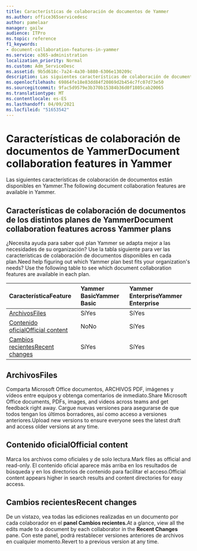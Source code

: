 ```yaml
---
title: Características de colaboración de documentos de Yammer
ms.author: office365servicedesc
author: pamelaar
manager: gailw
audience: ITPro
ms.topic: reference
f1_keywords:
- document-collaboration-features-in-yammer
ms.service: o365-administration
localization_priority: Normal
ms.custom: Adm_ServiceDesc
ms.assetid: 9b5d618c-7a24-4a30-b880-6306e130209c
description: Las siguientes características de colaboración de documentos están disponibles en Yammer.
ms.openlocfilehash: 69864fe18e83dd84f20869d2b454c7fc07d73e50
ms.sourcegitcommit: 9fac5d9579e3b370b15384b36d0f1805cab20065
ms.translationtype: MT
ms.contentlocale: es-ES
ms.lasthandoff: 04/09/2021
ms.locfileid: "51653542"
---
```

# <a name="document-collaboration-features-in-yammer"></a><span data-ttu-id="81b4e-103">Características de colaboración de documentos de Yammer</span><span class="sxs-lookup"><span data-stu-id="81b4e-103">Document collaboration features in Yammer</span></span>

<span data-ttu-id="81b4e-104">Las siguientes características de colaboración de documentos están disponibles en Yammer.</span><span class="sxs-lookup"><span data-stu-id="81b4e-104">The following document collaboration features are available in Yammer.</span></span>
  
## <a name="document-collaboration-features-across-yammer-plans"></a><span data-ttu-id="81b4e-105">Características de colaboración de documentos de los distintos planes de Yammer</span><span class="sxs-lookup"><span data-stu-id="81b4e-105">Document collaboration features across Yammer plans</span></span>

<span data-ttu-id="81b4e-p101">¿Necesita ayuda para saber qué plan Yammer se adapta mejor a las necesidades de su organización? Use la tabla siguiente para ver las características de colaboración de documentos disponibles en cada plan.</span><span class="sxs-lookup"><span data-stu-id="81b4e-p101">Need help figuring out which Yammer plan best fits your organization's needs? Use the following table to see which document collaboration features are available in each plan.</span></span>
  
|<span data-ttu-id="81b4e-108">**Característica**</span><span class="sxs-lookup"><span data-stu-id="81b4e-108">**Feature**</span></span>|<span data-ttu-id="81b4e-109">**Yammer Basic**</span><span class="sxs-lookup"><span data-stu-id="81b4e-109">**Yammer Basic**</span></span>|<span data-ttu-id="81b4e-110">**Yammer Enterprise**</span><span class="sxs-lookup"><span data-stu-id="81b4e-110">**Yammer Enterprise**</span></span>|
|:-----|:-----|:-----|
|[<span data-ttu-id="81b4e-111">Archivos</span><span class="sxs-lookup"><span data-stu-id="81b4e-111">Files</span></span>](document-collaboration-features-in-yammer.md#files) <br/> |<span data-ttu-id="81b4e-112">Sí</span><span class="sxs-lookup"><span data-stu-id="81b4e-112">Yes</span></span>  <br/> |<span data-ttu-id="81b4e-113">Sí</span><span class="sxs-lookup"><span data-stu-id="81b4e-113">Yes</span></span>  <br/> |
|[<span data-ttu-id="81b4e-114">Contenido oficial</span><span class="sxs-lookup"><span data-stu-id="81b4e-114">Official content</span></span>](document-collaboration-features-in-yammer.md#official-content) <br/> |<span data-ttu-id="81b4e-115">No</span><span class="sxs-lookup"><span data-stu-id="81b4e-115">No</span></span>  <br/> |<span data-ttu-id="81b4e-116">Sí</span><span class="sxs-lookup"><span data-stu-id="81b4e-116">Yes</span></span>  <br/> |
|[<span data-ttu-id="81b4e-117">Cambios recientes</span><span class="sxs-lookup"><span data-stu-id="81b4e-117">Recent changes</span></span>](document-collaboration-features-in-yammer.md#recent-changes) <br/> |<span data-ttu-id="81b4e-118">Sí</span><span class="sxs-lookup"><span data-stu-id="81b4e-118">Yes</span></span>  <br/> |<span data-ttu-id="81b4e-119">Sí</span><span class="sxs-lookup"><span data-stu-id="81b4e-119">Yes</span></span>  <br/> |

## <a name="files"></a><span data-ttu-id="81b4e-120">Archivos</span><span class="sxs-lookup"><span data-stu-id="81b4e-120">Files</span></span>

<span data-ttu-id="81b4e-121">Comparta Microsoft Office documentos, ARCHIVOS PDF, imágenes y vídeos entre equipos y obtenga comentarios de inmediato.</span><span class="sxs-lookup"><span data-stu-id="81b4e-121">Share Microsoft Office documents, PDFs, images, and videos across teams and get feedback right away.</span></span> <span data-ttu-id="81b4e-122">Cargue nuevas versiones para asegurarse de que todos tengan los últimos borradores, así como acceso a versiones anteriores.</span><span class="sxs-lookup"><span data-stu-id="81b4e-122">Upload new versions to ensure everyone sees the latest draft and access older versions at any time.</span></span>
  
## <a name="official-content"></a><span data-ttu-id="81b4e-123">Contenido oficial</span><span class="sxs-lookup"><span data-stu-id="81b4e-123">Official content</span></span>

<span data-ttu-id="81b4e-124">Marca los archivos como oficiales y de solo lectura.</span><span class="sxs-lookup"><span data-stu-id="81b4e-124">Mark files as official and read-only.</span></span> <span data-ttu-id="81b4e-125">El contenido oficial aparece más arriba en los resultados de búsqueda y en los directorios de contenido para facilitar el acceso.</span><span class="sxs-lookup"><span data-stu-id="81b4e-125">Official content appears higher in search results and content directories for easy access.</span></span>

## <a name="recent-changes"></a><span data-ttu-id="81b4e-126">Cambios recientes</span><span class="sxs-lookup"><span data-stu-id="81b4e-126">Recent changes</span></span>

<span data-ttu-id="81b4e-127">De un vistazo, vea todas las ediciones realizadas en un documento por cada colaborador en el **panel Cambios recientes.**</span><span class="sxs-lookup"><span data-stu-id="81b4e-127">At a glance, view all the edits made to a document by each collaborator in the **Recent Changes** pane.</span></span> <span data-ttu-id="81b4e-128">Con este panel, podrá restablecer versiones anteriores de archivos en cualquier momento.</span><span class="sxs-lookup"><span data-stu-id="81b4e-128">Revert to a previous version at any time.</span></span>
  